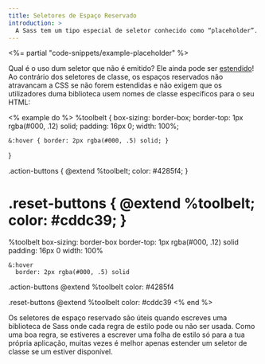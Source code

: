 ```yaml
---
title: Seletores de Espaço Reservado
introduction: >
  A Sass tem um tipo especial de seletor conhecido como “placeholder”. Ele se parece e comporta-se muito como um seletor de classe, mas começa com um `%` e não é incluído na saída de CSS. De fato, qualquer seletor complexo (aqueles entre as vírgulas) que ainda *contém* um seletor de espaço reservado não é incluído na CSS, nem qualquer regra de estilo cujos seletores todos contém espaços reservados.
---
```


<%= partial "code-snippets/example-placeholder" %>

Qual é o uso dum seletor que não é emitido? Ele ainda pode ser [estendido][extended]! Ao contrário dos seletores de classe, os espaços reservados não atravancam a CSS se não forem estendidas e não exigem que os utilizadores duma biblioteca usem nomes de classe específicos para o seu HTML:

[extended]: ../at-rules/extend

<% example do %>
  %toolbelt {
    box-sizing: border-box;
    border-top: 1px rgba(#000, .12) solid;
    padding: 16px 0;
    width: 100%;

    &:hover { border: 2px rgba(#000, .5) solid; }
  }

  .action-buttons {
    @extend %toolbelt;
    color: #4285f4;
  }

  .reset-buttons {
    @extend %toolbelt;
    color: #cddc39;
  }
  ===
  %toolbelt
    box-sizing: border-box
    border-top: 1px rgba(#000, .12) solid
    padding: 16px 0
    width: 100%

    &:hover
      border: 2px rgba(#000, .5) solid

  .action-buttons
    @extend %toolbelt
    color: #4285f4


  .reset-buttons
    @extend %toolbelt
    color: #cddc39
<% end %>

Os seletores de espaço reservado são úteis quando escreves uma biblioteca de Sass onde cada regra de estilo pode ou não ser usada. Como uma boa regra, se estiveres a escrever uma folha de estilo só para a tua própria aplicação, muitas vezes é melhor apenas estender um seletor de classe se um estiver disponível.
